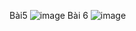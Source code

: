 Bài5
![image](https://github.com/ChiNguyenHuu/HUIT_CT4_T7-12_THKTLT/assets/134642964/334c3f8c-b697-4be1-8a24-00d602caf2c2)
Bài 6
![image](https://github.com/ChiNguyenHuu/HUIT_CT4_T7-12_THKTLT/assets/134642964/e7ad169d-d425-4244-a032-9c8de868e6a1)
